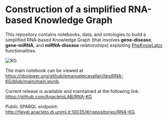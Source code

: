 # Construction of a simplified RNA-based Knowledge Graph

This repository contains notebooks, data, and ontologies to build a simplified RNA-based Knowledge Graph (that involves **gene-disease**, **gene-miRNA**, and **miRNA-disease** relationships) exploiting [PheKnowLator](https://github.com/callahantiff/PheKnowLator) functionalities.

![KG](https://user-images.githubusercontent.com/33032169/225636670-056a7774-f3d6-4aee-84b1-4f462c3cf33a.png)

The main notebook can be viewed at https://nbviewer.org/github/emanuelecavalleri/testRNA-KG/blob/main/main.ipynb.

Current release is available and maintained at the following link: https://github.com/AnacletoLAB/RNA-KG

Public SPARQL endpoint: http://fievel.anacleto.di.unimi.it:10035/#/repositories/RNA-KG.
